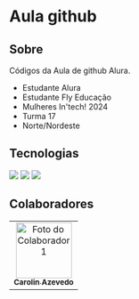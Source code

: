 <h1>Aula github</h1>

<h2> Sobre</h2>
<p>Códigos da Aula de github Alura.</p>

* Estudante Alura
* Estudante Fly Educação
* Mulheres In'tech! 2024
* Turma 17 
* Norte/Nordeste

## Tecnologias
<div>
  <img src="https://img.shields.io/badge/HTML-239120?style=for-the-badge&logo=html5&logoColor=white">
  <img src="https://img.shields.io/badge/CSS-239120?&style=for-the-badge&logo=css3&logoColor=white">
  <img src="https://img.shields.io/badge/JavaScript-F7DF1E?style=for-the-badge&logo=javascript&logoColor=black">
</div>

  ## Colaboradores

<table>
  <tr>
    <td align="center">
      <a href="https://github.com/Carolinazeved">
        <img src="https://github.com/Carolinazeved.png" width="100px;" alt="Foto do Colaborador 1"/>
        <br />
        <sub><b>Carolin Azevedo</b></sub>
      
  </tr>
</table>


  
